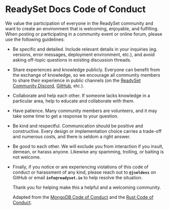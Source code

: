 # ReadySet Docs Code of Conduct

We value the participation of everyone in the ReadySet community and want to create an environment that is welcoming, enjoyable, and fulfilling. When posting or participating in a community event or online forum, please use the following guidelines:

- Be specific and detailed. Include relevant details in your inquiries (eg. versions, error messages, deployment environment, etc.), and avoid asking off-topic questions in existing discussion threads.
- Share experiences and knowledge publicly. Everyone can benefit from the exchange of knowledge, so we encourage all community members to share their experience in public channels (on the [ReadySet Community Discord](https://discord.gg/readyset), [GitHub](https://github.com/readysettech), etc.).
- Collaborate and help each other. If someone lacks knowledge in a particular area, help to educate and collaborate with them.
- Have patience. Many community members are volunteers, and it may take some time to get a response to your question.
- Be kind and respectful. Communication should be positive and constructive. Every design or implementation choice carries a trade-off and numerous costs, and there is seldom a right answer.
- Be good to each other. We will exclude you from interaction if you insult, demean, or harass anyone.
  Likewise any spamming, trolling, or baiting is not welcome.
- Finally, if you notice or are experiencing violations of this code of conduct or harassment of any kind, please reach out to **`@jseldess`** on GitHub or email  **`info@readyset.io`** to help resolve the situation.

  Thank you for helping make this a helpful and a welcoming community.

  Adapted from the [MongoDB Code of Conduct](https://www.mongodb.com/community-code-of-conduct) and the [Rust Code of Conduct](https://www.rust-lang.org/policies/code-of-conduct).
